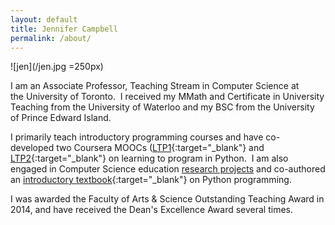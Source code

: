 ```yaml
---
layout: default
title: Jennifer Campbell
permalink: /about/
---
```



<!-- <div class="grid">
<div class="unit one-third">
 -->
<!-- </div>

<div class="unit two-thirds" left-padding="10px">
 -->
 <div class="pretty-links">
![jen](/jen.jpg =250px)

I am an Associate Professor, Teaching Stream in Computer Science at the University of Toronto.  I received my MMath and Certificate in University Teaching from the University of Waterloo and my BSC from the University of Prince Edward Island.  

I primarily teach introductory programming courses and have co-developed two Coursera MOOCs ([LTP1](https://www.coursera.org/course/programming1){:target="_blank"} and [LTP2](https://www.coursera.org/course/programming2){:target="_blank"} on learning to program in Python.  I am also engaged in Computer Science education [research projects](/research) and co-authored an [introductory textbook](https://pragprog.com/book/gwpy2/practical-programming){:target="_blank"} on Python programming.

I was awarded the Faculty of Arts &amp; Science Outstanding Teaching Award in 2014, and have received the Dean's Excellence Award several times.
</div>
<!-- </div>
</div> -->